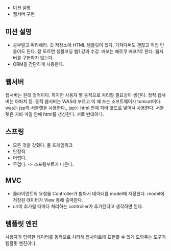 ## 
- 미션 설명
- 웹서버 구현

## 미션 설명
- 공부말고 따라해라. 깃 저장소에 HTML 템플릿이 있다. 가져다써도 괜찮고 직접 만들어도 된다. 잘 모르면 생활코딩 웹1 강의 수강. 
배포는 해로쿠 배포?로 한다. 웹서버를 구현하지 않는다. 
- ORM을 간단하게 사용한다. 

## 웹서버
웹서버는 원래 정적이다. 하지만 사용자 별 동적으로 처리할 필요성이 생긴다. 정적 웹서버는 아파치 등. 동적 웹서버는 WAS라 부르고 이 때 쓰는 소프트웨어가 tomcat이다. was는 jsp와 서블렛을 사용한다., jsp는 html 안에 자바 코드르 넣어서 사용한다. 서블렛은 자바 파일 안에 html를 생성한다. 서로 반대이다. 

## 스프링
- 모든 것을 갖췄다. 풀 프레임워크
- 안정적 
- 어렵다.
- 무겁다. -> 스프링부트가 나온다. 

## MVC
- 클라이언트의 요청을 Controller가 받아서 데이터를 model에 저장한다. model에 저장된 데이터가 View 통해 출력한다. 
- url이 추가될 때마다 처리하는 controller가 추가된다고 생각하면 된다. 


## 템플릿 엔진 
사용자가 입력한 데이터를 동적으로 처리해 웹사이트에 표현할 수 있게 도와주는 도구가 템플릿 엔진이다.


